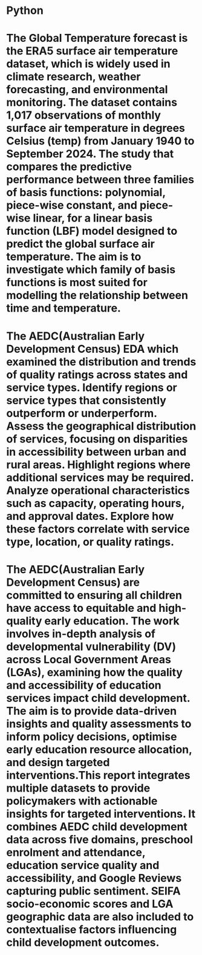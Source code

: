 # Python
# The Global Temperature forecast is the ERA5 surface air temperature dataset, which is widely used in climate research, weather forecasting, and environmental monitoring. The dataset contains 1,017 observations of monthly surface air temperature in degrees Celsius (temp) from January 1940 to September 2024. The study that compares the predictive performance between three families of basis functions: polynomial, piece-wise constant, and piece-wise linear, for a linear basis function (LBF) model designed to predict the global surface air temperature. The aim is to investigate which family of basis functions is most suited for modelling the relationship between time and temperature.
# The AEDC(Australian Early Development Census) EDA which examined the distribution and trends of quality ratings across states and service types. Identify regions or service types that consistently outperform or underperform. Assess the geographical distribution of services, focusing on disparities in accessibility between urban and rural areas. Highlight regions where additional services may be required. Analyze operational characteristics such as capacity, operating hours, and approval dates. Explore how these factors correlate with service type, location, or quality ratings.
# The AEDC(Australian Early Development Census) are committed to ensuring all children have access to equitable and high-quality early education. The work involves in-depth analysis of developmental vulnerability (DV) across Local Government Areas (LGAs), examining how the quality and accessibility of education services impact child development. The aim is to provide data-driven insights and quality assessments to inform policy decisions, optimise early education resource allocation, and design targeted interventions.This report integrates multiple datasets to provide policymakers with actionable insights for targeted interventions. It combines AEDC child development data across five domains, preschool enrolment and attendance, education service quality and accessibility, and Google Reviews capturing public sentiment. SEIFA socio-economic scores and LGA geographic data are also included to contextualise factors influencing child development outcomes.
